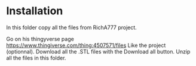# Installation
In this folder copy all the files from RichA777 project.

Go on his thingyverse page https://www.thingiverse.com/thing:4507571/files
Like the project (optionnal).
Download all the .STL files with the Download all button.
Unzip all the files in this folder.